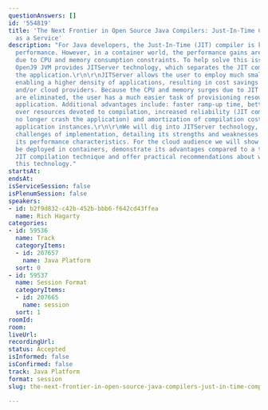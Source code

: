 ```yaml
---
questionAnswers: []
id: '554819'
title: 'The Next Frontier in Open Source Java Compilers: Just-In-Time Compilation
  as a Service'
description: "For Java developers, the Just-In-Time (JIT) compiler is key to improved
  performance. However, in a container world, the performance gains are often negated
  due to CPU and memory consumption constraints. To help solve this issue, the Eclipse
  OpenJ9 JVM provides JITServer technology, which separates the JIT compiler from
  the application.\r\n\r\nJITServer allows the user to employ much smaller containers
  enabling a higher density of applications, resulting in cost savings for end-users
  and/or cloud providers. Because the CPU and memory surges due to JIT compilation
  are eliminated, the user has a much easier task of provisioning resources for his/her
  application. Additional advantages include: faster ramp-up time, better control
  over resources devoted to compilation, increased reliability (JIT compiler bugs
  no longer crash the application) and amortization of compilation costs across many
  application instances.\r\n\r\nWe will dig into JITServer technology, showing the
  challenges of implementation, detailing its strengths and weaknesses and illustrating
  its performance characteristics. For the cloud audience we will show how it can
  be deployed in containers, demonstrate its advantages compared to a traditional
  JIT compilation technique and offer practical recommendations about when to use
  this technology."
startsAt: 
endsAt: 
isServiceSession: false
isPlenumSession: false
speakers:
- id: b2f9d832-c42b-452b-bbb6-f642cd43ffea
  name: Rich Hagarty
categories:
- id: 59536
  name: Track
  categoryItems:
  - id: 207657
    name: Java Platform
  sort: 0
- id: 59537
  name: Session Format
  categoryItems:
  - id: 207665
    name: session
  sort: 1
roomId: 
room: 
liveUrl: 
recordingUrl: 
status: Accepted
isInformed: false
isConfirmed: false
track: Java Platform
format: session
slug: the-next-frontier-in-open-source-java-compilers-just-in-time-compilation-as-a-service

---
```

